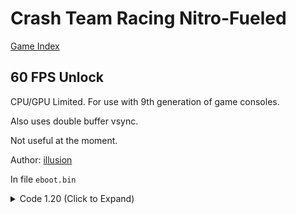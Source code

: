 # Crash Team Racing Nitro-Fueled

[Game Index](README.md#games)

## 60 FPS Unlock

CPU/GPU Limited. For use with 9th generation of game consoles.

Also uses double buffer vsync.

Not useful at the moment.

Author: [illusion](https://twitter.com/illusion0002)

In file `eboot.bin`

<details>
<summary>Code 1.20 (Click to Expand)</summary>

```
0x13ADEDB 31 F6 EB 0F
```

</details>
